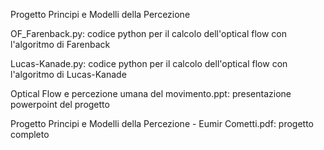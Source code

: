 Progetto Principi e Modelli della Percezione

OF_Farenback.py: codice python per il calcolo dell'optical flow con l'algoritmo di Farenback

Lucas-Kanade.py: codice python per il calcolo dell'optical flow con l'algoritmo di Lucas-Kanade

Optical Flow e percezione umana del movimento.ppt: presentazione powerpoint del progetto

Progetto Principi e Modelli della Percezione - Eumir Cometti.pdf: progetto completo
